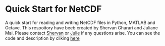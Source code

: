 # Quick Start for NetCDF
A quick start for reading and writing NetCDF files in Python, MATLAB and Octave.
This respoitory have beeb created by Shervan Gharari and Juliane Mai. Please contact <a href="mailto:sh.gharari@gmail.com">Shervan</a> or <a href="mailto:juliane.mai@uwaterloo.ca">Julie</a> if any questions arise.
You can see the code and description by cliking [here](https://github.com/ShervanGharari/Quick_Start_for_NetCDF/wiki/Reading-and-writing-of-NetCDF-files)
